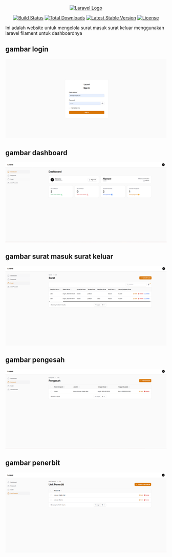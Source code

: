 <p align="center"><a href="https://laravel.com" target="_blank"><img src="https://raw.githubusercontent.com/laravel/art/master/logo-lockup/5%20SVG/2%20CMYK/1%20Full%20Color/laravel-logolockup-cmyk-red.svg" width="400" alt="Laravel Logo"></a></p>

<p align="center">
<a href="https://github.com/laravel/framework/actions"><img src="https://github.com/laravel/framework/workflows/tests/badge.svg" alt="Build Status"></a>
<a href="https://packagist.org/packages/laravel/framework"><img src="https://img.shields.io/packagist/dt/laravel/framework" alt="Total Downloads"></a>
<a href="https://packagist.org/packages/laravel/framework"><img src="https://img.shields.io/packagist/v/laravel/framework" alt="Latest Stable Version"></a>
<a href="https://packagist.org/packages/laravel/framework"><img src="https://img.shields.io/packagist/l/laravel/framework" alt="License"></a>
</p>

Ini adalah website untuk mengelola surat masuk surat keluar menggunakan laravel filament untuk dashboardnya

## gambar login
![Tampilkan Project](./github/login.png)

## gambar dashboard
![Tampilkan Project](./github/dashboard.png)

## gambar surat masuk surat keluar
![Tampilkan Project](./github/surat.png)

## gambar pengesah
![Tampilkan Project](./github/pengesah.png)

## gambar penerbit
![Tampilkan Project](./github/penerbit.png)
